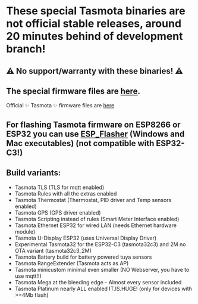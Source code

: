 # These special Tasmota binaries are not official stable releases, around 20 minutes behind of development branch!

## :warning: No support/warranty with these binaries! :warning:

## The special firmware files are [here](https://github.com/Jason2866/Tasmota-specials/tree/firmware/firmware).<br>
Official ✨ Tasmota ✨ firmware files are [here](https://github.com/arendst/Tasmota/tree/firmware/firmware)

## For flashing Tasmota firmware on ESP8266 or ESP32 you can use [ESP_Flasher](https://github.com/Jason2866/ESP_Flasher/releases) (Windows and Mac executables) (not compatible with ESP32-C3!)


## Build variants:

- Tasmota TLS (TLS for mqtt enabled)
- Tasmota Rules with all the extras enabled
- Tasmota Thermostat (Thermostat, PID driver and Temp sensors enabled)
- Tasmota GPS (GPS driver enabled)
- Tasmota Scripting instead of rules (Smart Meter Interface enabled)
- Tasmota Ethernet ESP32 for wired LAN (needs Ethernet hardware module)
- Tasmota U-Display ESP32 (uses Universal Display Driver)
- Experimental Tasmota32 for the ESP32-C3 (tasmota32c3) and 2M no OTA variant (tasmota32c3_2M)
- Tasmota Battery build for battery powered tuya sensors
- Tasmota RangeExtender (Tasmota acts as AP)
- Tasmota minicustom minimal even smaller (NO Webserver, you have to use mqtt!!)
- Tasmota Mega at the bleeding edge - Almost every sensor included
- Tasmota Platinum nearly ALL enabled IT.IS.HUGE! (only for devices with >=4Mb flash)<br>

